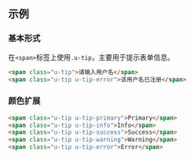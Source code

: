 ## 示例
### 基本形式

在`<span>`标签上使用`.u-tip`，主要用于提示表单信息。

<div class="m-example"></div>

```html
<span class="u-tip">请输入用户名</span>
<span class="u-tip u-tip-error">该用户名已注册</span>
```

### 颜色扩展

<div class="m-example"></div>

```html
<span class="u-tip u-tip-primary">Primary</span>
<span class="u-tip u-tip-info">Info</span>
<span class="u-tip u-tip-success">Success</span>
<span class="u-tip u-tip-warning">Warning</span>
<span class="u-tip u-tip-error">Error</span>
```
